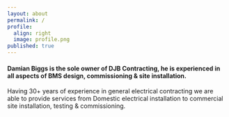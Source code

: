 ```yaml
---
layout: about
permalink: /
profile:
  align: right
  image: profile.png
published: true
---
```


#### Damian Biggs is the sole owner of DJB Contracting, he is experienced in all aspects of BMS design, commissioning & site installation. 

Having 30+ years of experience in general electrical contracting we are able to provide services from Domestic electrical installation to commercial site installation, testing & commissioning.
